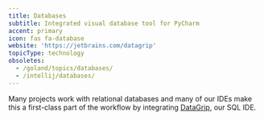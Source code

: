 ```yaml
---
title: Databases
subtitle: Integrated visual database tool for PyCharm
accent: primary
icon: fas fa-database
website: 'https://jetbrains.com/datagrip'
topicType: technology
obsoletes:
  - /goland/topics/databases/
  - /intellij/databases/
---
```


Many projects work with relational databases and many of our IDEs make
this a first-class part of the workflow by integrating
[DataGrip](https://www.jetbrains.com/datagrip/), our SQL IDE.
